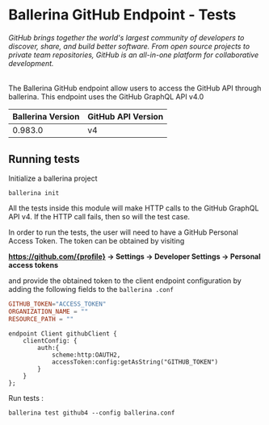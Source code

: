 # Ballerina GitHub Endpoint - Tests

###### GitHub brings together the world's largest community of developers to discover, share, and build better software. From open source projects to private team repositories, GitHub is an all-in-one platform for collaborative development.

The Ballerina GitHub endpoint allow users to access the GitHub API through ballerina. This endpoint uses the GitHub GraphQL API v4.0

| Ballerina Version | GitHub API Version |
|-------------------|--------------------|
| 0.983.0           | v4                 |

## Running tests

Initialize a ballerina project
```
ballerina init
```

All the tests inside this module will make HTTP calls to the GitHub GraphQL API v4. If the HTTP call fails, then so will the test case.

In order to run the tests, the user will need to have a GitHub Personal Access Token. The token can be obtained by visiting

**https://github.com/{profile} -> Settings -> Developer Settings -> Personal access tokens**

and provide the obtained token to the client endpoint configuration by adding the following fields to the `ballerina
.conf`

```.conf
GITHUB_TOKEN="ACCESS_TOKEN"
ORGANIZATION_NAME = ""
RESOURCE_PATH = ""
```

```ballerina
endpoint Client githubClient {
    clientConfig: {
        auth:{
            scheme:http:OAUTH2,
            accessToken:config:getAsString("GITHUB_TOKEN")
        }
    }
};
```

Run tests :
```
ballerina test github4 --config ballerina.conf
```